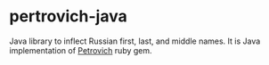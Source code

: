 pertrovich-java
===============

Java library to inflect Russian first, last, and middle names. It is Java implementation of <a href="https://github.com/petrovich/petrovich-ruby">Petrovich</a> ruby gem.
